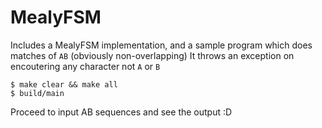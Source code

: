 # MealyFSM

Includes a MealyFSM implementation, and a sample program which does matches of `AB` (obviously non-overlapping)
It throws an exception on encoutering any character not `A` or `B`

```
$ make clear && make all
$ build/main
```

Proceed to input AB sequences and see the output :D
